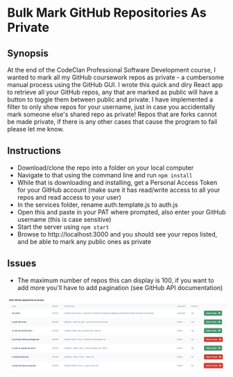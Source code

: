 # Bulk Mark GitHub Repositories As Private

## Synopsis

At the end of the CodeClan Professional Software Development course, I wanted to mark all my GitHub coursework repos as private - a cumbersome manual process using the GitHub GUI. I wrote this quick and diry React app to retrieve all your GitHub repos, any that are marked as public will have a button to toggle them between public and private. I have implemented a filter to only show repos for your username, just in case you accidentally mark someone else's shared repo as private! Repos that are forks cannot be made private, if there is any other cases that cause the program to fail please let me know.

## Instructions

- Download/clone the repo into a folder on your local computer
- Navigate to that using the command line and run `npm install`
- While that is downloading and installing, get a Personal Access Token for your GitHub account (make sure it has read/write access to all your repos and read access to your user)
- In the services folder, rename auth.template.js to auth.js
- Open this and paste in your PAT where prompted, also enter your GitHub username (this is case sensitive)
- Start the server using `npm start`
- Browse to http://localhost:3000 and you should see your repos listed, and be able to mark any public ones as private

## Issues

- The maximum number of repos this can display is 100, if you want to add more you'll have to add pagination (see GitHub API documentation)

![github-private](./readme_images/app_screenshot.png)
